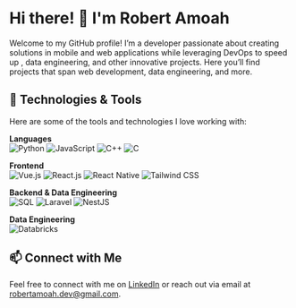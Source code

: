 <!--
**mr-robertamoah/mr-robertamoah** is a ✨ _special_ ✨ repository because its `README.md` (this file) appears on your GitHub profile.

Here are some ideas to get you started:

- 🔭 I’m currently working on ...
- 🌱 I’m currently learning ...
- 👯 I’m looking to collaborate on ...
- 🤔 I’m looking for help with ...
- 💬 Ask me about ...
- 📫 How to reach me: ...
- 😄 Pronouns: ...
- ⚡ Fun fact: ...
-->
# Hi there! 👋 I'm Robert Amoah

Welcome to my GitHub profile! I’m a developer passionate about creating solutions in mobile and web applications while leveraging DevOps to speed up , data engineering, and other innovative projects. Here you’ll find projects that span web development, data engineering, and more.

## 🔧 Technologies & Tools

Here are some of the tools and technologies I love working with:

**Languages**  
![Python](https://img.shields.io/badge/Python-3670A0?style=for-the-badge&logo=python&logoColor=ffdd54)
![JavaScript](https://img.shields.io/badge/JavaScript-323330?style=for-the-badge&logo=javascript&logoColor=F7DF1E)
![C++](https://img.shields.io/badge/C++-00599C?style=for-the-badge&logo=c%2B%2B&logoColor=white)
![C](https://img.shields.io/badge/C-00599C?style=for-the-badge&logo=c&logoColor=white)

**Frontend**  
![Vue.js](https://img.shields.io/badge/Vue.js-35495E?style=for-the-badge&logo=vue.js&logoColor=4FC08D)
![React.js](https://img.shields.io/badge/React-61DAFB?style=for-the-badge&logo=react&logoColor=white)
![React Native](https://img.shields.io/badge/React_Native-61DAFB?style=for-the-badge&logo=react&logoColor=white)
![Tailwind CSS](https://img.shields.io/badge/Tailwind_CSS-38B2AC?style=for-the-badge&logo=tailwind-css&logoColor=white)

**Backend & Data Engineering**  
![SQL](https://img.shields.io/badge/SQL-4479A1?style=for-the-badge&logo=postgresql&logoColor=white)
![Laravel](https://img.shields.io/badge/Laravel-FF2D20?style=for-the-badge&logo=laravel&logoColor=white)
![NestJS](https://img.shields.io/badge/NestJS-E0234E?style=for-the-badge&logo=nestjs&logoColor=white)

**Data Engineering**  
![Databricks](https://img.shields.io/badge/Databricks-FF3621?style=for-the-badge&logo=databricks&logoColor=white)

<!-- ## 🚀 Projects

Check out some of my pinned projects for more in-depth work, including a frontend for videography and photography services and data engineering projects using Databricks.
-->
## 📫 Connect with Me

Feel free to connect with me on [LinkedIn](https://www.linkedin.com/in/mr-robert-amoah) or reach out via email at [robertamoah.dev@gmail.com](mailto:robertamoah.dev@gmail.com).
